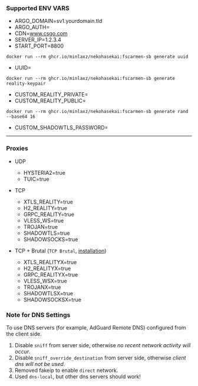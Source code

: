 ### Supported ENV VARS

- ARGO_DOMAIN=sv1.yourdomain.tld
- ARGO_AUTH=
- CDN=www.csgo.com
- SERVER_IP=1.2.3.4
- START_PORT=8800
```
docker run --rm ghcr.io/minlaxz/nekohasekai:fscarmen-sb generate uuid
```
- UUID=
```
docker run --rm ghcr.io/minlaxz/nekohasekai:fscarmen-sb generate reality-keypair
```
- CUSTOM_REALITY_PRIVATE=
- CUSTOM_REALITY_PUBLIC=
```
docker run --rm ghcr.io/minlaxz/nekohasekai:fscarmen-sb generate rand --base64 16
```
- CUSTOM_SHADOWTLS_PASSWORD=


--- 
### Proxies

- UDP
    - HYSTERIA2=true
    - TUIC=true

- TCP
    - XTLS_REALITY=true
    - H2_REALITY=true
    - GRPC_REALITY=true
    - VLESS_WS=true
    - TROJAN=true
    - SHADOWTLS=true
    - SHADOWSOCKS=true

- TCP + Brutal (`TCP Brutal`, [installation](https://github.com/minlaxz/nekohasekai?tab=readme-ov-file#tcp-brutal-multiplexing-for-tcp-proxies))
    - XTLS_REALITYX=true
    - H2_REALITYX=true
    - GRPC_REALITYX=true
    - VLESS_WSX=true
    - TROJANX=true
    - SHADOWTLSX=true
    - SHADOWSOCKSX=true


### Note for DNS Settings

To use DNS servers (for example, AdGuard Remote DNS) configured from the client side.

1. Disable `sniff` from server side, otherwise _no recent network activity will occur_.
2. Disable `sniff_override_destination` from server side, otherwise _client dns will not be used_.
3. Removed fakeip to enable `direct` network.
4. Used `dns-local`, but other dns servers should work!